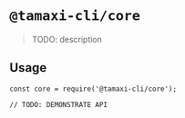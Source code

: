 # `@tamaxi-cli/core`

> TODO: description

## Usage

```
const core = require('@tamaxi-cli/core');

// TODO: DEMONSTRATE API
```
